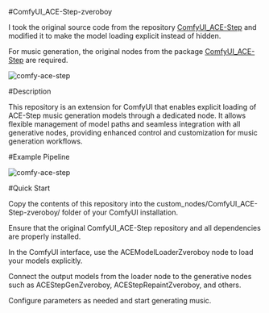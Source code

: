 #ComfyUI_ACE-Step-zveroboy

I took the original source code from the repository [ComfyUI_ACE-Step](https://github.com/billwuhao/ComfyUI_ACE-Step) and modified it to make the model loading explicit instead of hidden.

For music generation, the original nodes from the package [ComfyUI_ACE-Step](https://github.com/billwuhao/ComfyUI_ACE-Step) are required.

![comfy-ace-step](https://github.com/thezveroboy/ComfyUI-CSM-Nodes/raw/main/picture.jpg)

#Description

This repository is an extension for ComfyUI that enables explicit loading of ACE-Step music generation models through a dedicated node. It allows flexible management of model paths and seamless integration with all generative nodes, providing enhanced control and customization for music generation workflows.

#Example Pipeline

![comfy-ace-step](https://github.com/thezveroboy/ComfyUI-CSM-Nodes/raw/main/picture.jpg)

#Quick Start

Copy the contents of this repository into the custom_nodes/ComfyUI_ACE-Step-zveroboy/ folder of your ComfyUI installation.

Ensure that the original ComfyUI_ACE-Step repository and all dependencies are properly installed.

In the ComfyUI interface, use the ACEModelLoaderZveroboy node to load your models explicitly.

Connect the output models from the loader node to the generative nodes such as ACEStepGenZveroboy, ACEStepRepaintZveroboy, and others.

Configure parameters as needed and start generating music.

